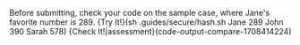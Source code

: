 Before submitting, check your code on the sample case, where Jane's favorite number is 289.
{Try It!}(sh .guides/secure/hash.sh Jane 289 John 390 Sarah 578)
{Check It!|assessment}(code-output-compare-1708414224)

